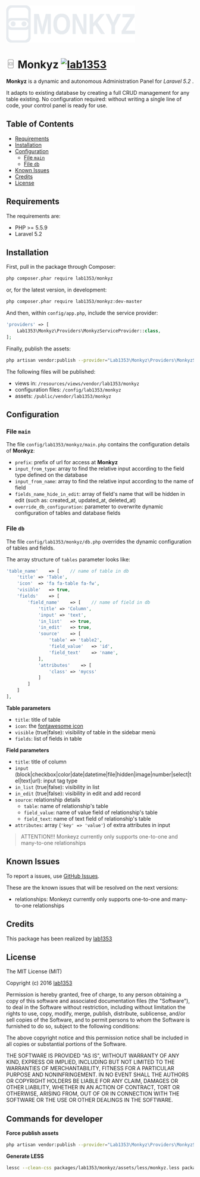![Monkyz](assets/images/logo/monkyz_logo_grey_100.png)

# ![monkyz logo](assets/images/logo/monkyz_24.png) Monkyz [![lab1353](https://img.shields.io/badge/powered%20by-lab1353-brightgreen.svg)](http://1353.it)

**Monkyz** is a dynamic and autonomous Administration Panel for *Laravel 5.2* .

It adapts to existing database by creating a full CRUD management for any table existing.
No configuration required: without writing a single line of code, your control panel is ready for use.

## Table of Contents

- [Requirements](#requirements)
- [Installation](#installation)
- [Configuration](#configuration)
  - [File `main`](#file-main)
  - [File `db`](#file-db)
- [Known Issues](#known-issues)
- [Credits](#credits)
- [License](#license)

## Requirements

The requirements are:

- PHP >= 5.5.9
- Laravel 5.2

## Installation

First, pull in the package through Composer:

```bash
php composer.phar require lab1353/monkyz
```

or, for the latest version, in development:

```bash
php composer.phar require lab1353/monkyz:dev-master
```

And then, within `config/app.php`, include the service provider:

```php
'providers' => [
	Lab1353\Monkyz\Providers\MonkyzServiceProvider::class,
];
```

Finally, publish the assets:

```bash
php artisan vendor:publish --provider="Lab1353\Monkyz\Providers\MonkyzServiceProvider"
```

The following files will be published:

- views in: `/resources/views/vendor/lab1353/monkyz`
- configuration files: `/config/lab1353/monkyz`
- assets: `/public/vendor/lab1353/monkyz`

## Configuration

### File `main`

The file `config/lab1353/monkyz/main.php` contains the configuration details of **Monkyz**:

- `prefix`: prefix of url for access at **Monkyz**
- `input_from_type`: array to find the relative input according to the field type defined on the database
- `input_from_name`: array to find the relative input according to the name of field
- `fields_name_hide_in_edit`: array of field's name that will be hidden in edit (such as: created_at, updated_at, deleted_at)
- `override_db_configuration`: parameter to overwrite dynamic configuration of tables and database fields

### File `db`

The file `config/lab1353/monkyz/db.php` overrides the dynamic configuration of tables and fields.

The array structure of `tables` parameter looks like:

```php
'table_name'	=> [	// name of table in db
	'title'	=> 'Table',
	'icon'	=> 'fa fa-table fa-fw',
	'visible'	=> true,
	'fields'	=> [
		'field_name'	=> [	// name of field in db
			'title'	=> 'Column',
			'input'	=> 'text',
			'in_list'	=> true,
			'in_edit'	=> true,
			'source'	=> [
				'table'	=> 'table2',
				'field_value'	=> 'id',
				'field_text'	=> 'name',
			],
			'attributes'	=> [
				'class'	=> 'mycss'
			]
		]
	]
],
```

**Table parameters**

- `title`: title of table
- `icon`: the [fontawesome icon](http://fontawesome.io/icons/)
- `visible` (true|false): visibility of table in the sidebar menù
- `fields`: list of fields in table

**Field parameters**

- `title`: title of column
- `input` (block|checkbox|color|date|datetime|file|hidden|image|number|select|tel|text|url): input tag type
- `in_list` (true|false): visibility in list
- `in_edit` (true|false): visibility in edit and add record
- `source`: relationship details
	- `table`: name of relationship's table
	- `field_value`: name of value field of relationship's table
	- `field_text`: name of text field of relationship's table
- `attributes`: array (`'key' => 'value'`) of extra attributes in input

> ATTENTION!!! Monkeyz currently only supports one-to-one and many-to-one relationships

## Known Issues

To report a issues, use [GitHub Issues](https://github.com/lab1353/monkyz/issues).

These are the known issues that will be resolved on the next versions:

- relationships: Monkeyz currently only supports one-to-one and many-to-one relationships

## Credits

This package has been realized by [lab1353](http://1353.it)

## License

The MIT License (MIT)

Copyright (c) 2016 [lab1353](http://1353.it)

Permission is hereby granted, free of charge, to any person obtaining a copy of
this software and associated documentation files (the "Software"), to deal in
the Software without restriction, including without limitation the rights to
use, copy, modify, merge, publish, distribute, sublicense, and/or sell copies of
the Software, and to permit persons to whom the Software is furnished to do so,
subject to the following conditions:

The above copyright notice and this permission notice shall be included in all
copies or substantial portions of the Software.

THE SOFTWARE IS PROVIDED "AS IS", WITHOUT WARRANTY OF ANY KIND, EXPRESS OR
IMPLIED, INCLUDING BUT NOT LIMITED TO THE WARRANTIES OF MERCHANTABILITY, FITNESS
FOR A PARTICULAR PURPOSE AND NONINFRINGEMENT. IN NO EVENT SHALL THE AUTHORS OR
COPYRIGHT HOLDERS BE LIABLE FOR ANY CLAIM, DAMAGES OR OTHER LIABILITY, WHETHER
IN AN ACTION OF CONTRACT, TORT OR OTHERWISE, ARISING FROM, OUT OF OR IN
CONNECTION WITH THE SOFTWARE OR THE USE OR OTHER DEALINGS IN THE SOFTWARE.

## Commands for developer

**Force publish assets**

```bash
php artisan vendor:publish --provider="Lab1353\Monkyz\Providers\MonkyzServiceProvider" --force
```

**Generate LESS**

```bash
lessc --clean-css packages/lab1353/monkyz/assets/less/monkyz.less packages/lab1353/monkyz/assets/css/monkyz.min.css && cp packages/lab1353/monkyz/assets/css/monkyz.min.css public/vendor/lab1353/monkyz/css/monkyz.min.css
```